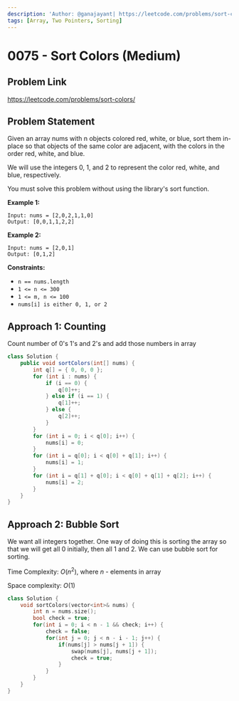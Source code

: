 ```yaml
---
description: 'Author: @ganajayant| https://leetcode.com/problems/sort-colors/'
tags: [Array, Two Pointers, Sorting]
---
```


# 0075 - Sort Colors (Medium) 

## Problem Link

https://leetcode.com/problems/sort-colors/

## Problem Statement

Given an array nums with n objects colored red, white, or blue, sort them in-place so that objects of the same color are adjacent, with the colors in the order red, white, and blue.

We will use the integers 0, 1, and 2 to represent the color red, white, and blue, respectively.

You must solve this problem without using the library's sort function.

**Example 1:**

```
Input: nums = [2,0,2,1,1,0]
Output: [0,0,1,1,2,2]
```

**Example 2:**

```
Input: nums = [2,0,1]
Output: [0,1,2]
```

**Constraints:**

- `n == nums.length`
- `1 <= n <= 300`
- `1 <= m, n <= 100`
- `nums[i] is either 0, 1, or 2`

## Approach 1: Counting

Count number of 0's 1's and 2's and add those numbers in array

<Tabs>
<TabItem value="java" label="Java">
<SolutionAuthor name="@ganajayant"/>

```java
class Solution {
    public void sortColors(int[] nums) {
        int q[] = { 0, 0, 0 };
        for (int i : nums) {
            if (i == 0) {
                q[0]++;
            } else if (i == 1) {
                q[1]++;
            } else {
                q[2]++;
            }
        }
        for (int i = 0; i < q[0]; i++) {
            nums[i] = 0;
        }
        for (int i = q[0]; i < q[0] + q[1]; i++) {
            nums[i] = 1;
        }
        for (int i = q[1] + q[0]; i < q[0] + q[1] + q[2]; i++) {
            nums[i] = 2;
        }
    }
}
```
</TabItem>
</Tabs>
    
## Approach 2: Bubble Sort

We want all integers together. One way of doing this is sorting the array so that we will get all 0 initially, then all 1 and 2. We can use bubble sort for sorting.
    
Time Complexity: $O(n^2)$, where $n$ - elements in array

Space complexity: $O(1)$

<Tabs>
<TabItem value="c++" label="C++">
<SolutionAuthor name="@RadhikaChhabra17"/>

```c++
class Solution {
    void sortColors(vector<int>& nums) {
        int n = nums.size();
        bool check = true;
        for(int i = 0; i < n - 1 && check; i++) {
            check = false;
            for(int j = 0; j < n - i - 1; j++) {
                if(nums[j] > nums[j + 1]) {
                    swap(nums[j], nums[j + 1]);
                    check = true;
                }
            }
        }
    }
}

```
</TabItem>
</Tabs>
